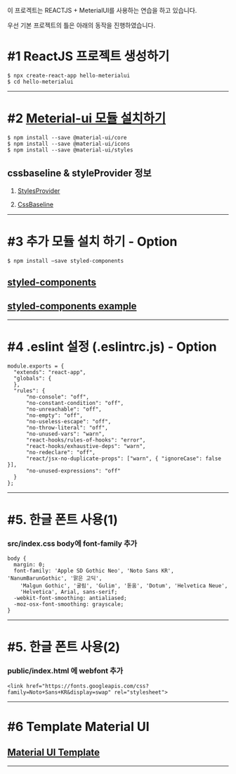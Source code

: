 
이 프로겍트는 REACTJS + MeterialUI를 사용하는 연습을 하고 있습니다.


우선 기본 프로젝트의 틀은 아래의 동작을 진행하였습니다.


# #1 ReactJS 프로젝트 생성하기

```
$ npx create-react-app hello-meterialui
$ cd hello-meterialui
```
---

# #2 [Meterial-ui 모듈 설치하기](https://material-ui.com/getting-started/installation/)

```
$ npm install --save @material-ui/core
$ npm install --save @material-ui/icons
$ npm install --save @material-ui/styles
```
## cssbaseline & styleProvider 정보

1. [StylesProvider](https://material-ui.com/styles/advanced/#css-injection-order)

2. [CssBaseline](https://material-ui.com/components/css-baseline/#css-baseline)

---

# #3 추가 모듈 설치 하기 - Option

```
$ npm install —save styled-components
```
## [styled-components](https://www.styled-components.com/)

## [styled-components example](https://www.gatsbyjs.org/docs/styled-components/)

---

# #4 .eslint 설정 (.eslintrc.js) - Option
```
module.exports = {
  "extends": "react-app",
  "globals": {
  },
  "rules": {
      "no-console": "off",
      "no-constant-condition": "off",
      "no-unreachable": "off",
      "no-empty": "off",
      "no-useless-escape": "off",
      "no-throw-literal": "off",
      "no-unused-vars": "warn",
      "react-hooks/rules-of-hooks": "error",
      "react-hooks/exhaustive-deps": "warn",
      "no-redeclare": "off",
      "react/jsx-no-duplicate-props": ["warn", { "ignoreCase": false }],
      "no-unused-expressions": "off"
  }
};
```
---

# #5. 한글 폰트 사용(1)

### src/index.css body에 **font-family** 추가 

```
body {
  margin: 0;
  font-family: 'Apple SD Gothic Neo', 'Noto Sans KR', 'NanumBarunGothic', '맑은 고딕',
    'Malgun Gothic', '굴림', 'Gulim', '돋움', 'Dotum', 'Helvetica Neue',
    'Helvetica', Arial, sans-serif;
  -webkit-font-smoothing: antialiased;
  -moz-osx-font-smoothing: grayscale;
}
```
---

# #5. 한글 폰트 사용(2)

### public/index.html 에 webfont 추가

```
<link href="https://fonts.googleapis.com/css?family=Noto+Sans+KR&display=swap" rel="stylesheet">
```

---

# #6 Template Material UI


## [Material UI Template](https://material-ui.com/getting-started/templates/)

---